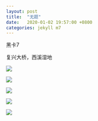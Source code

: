 ```yaml
---
layout: post
title:  "无题"
date:   2020-01-02 19:57:00 +0800
categories: jekyll m7
---
```

黑卡7

复兴大桥，西溪湿地

![](https://cxiang.oss-cn-hangzhou.aliyuncs.com/photo/613d4eb31877f64e.jpeg)

![](https://cxiang.oss-cn-hangzhou.aliyuncs.com/photo/9c237ce3ffb6eae0.jpeg)

![](https://cxiang.oss-cn-hangzhou.aliyuncs.com/photo/b9fa9437b4cfbe25.jpeg)

![](https://cxiang.oss-cn-hangzhou.aliyuncs.com/photo/cc1b1e91943a0926.jpeg)

![](https://cxiang.oss-cn-hangzhou.aliyuncs.com/photo/3ea57ea7da59fd66.jpeg)
